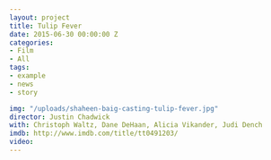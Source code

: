 ```yaml
---
layout: project
title: Tulip Fever
date: 2015-06-30 00:00:00 Z
categories:
- Film
- All
tags:
- example
- news
- story

img: "/uploads/shaheen-baig-casting-tulip-fever.jpg"
director: Justin Chadwick
with: Christoph Waltz, Dane DeHaan, Alicia Vikander, Judi Dench
imdb: http://www.imdb.com/title/tt0491203/
video: 
---
```


